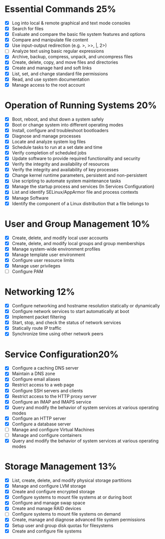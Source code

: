 # Essential Commands 25%
- [x] Log into local & remote graphical and text mode consoles
- [x] Search for files
- [x] Evaluate and compare the basic file system features and options
- [x] Compare and manipulate file content
- [x] Use input-output redirection (e.g. >, >>, |, 2>)
- [ ] Analyze text using basic regular expressions
- [x] Archive, backup, compress, unpack, and uncompress files
- [x] Create, delete, copy, and move files and directories
- [x] Create and manage hard and soft links
- [x] List, set, and change standard file permissions
- [x] Read, and use system documentation
- [x] Manage access to the root account

# Operation of Running Systems 20%
- [x] Boot, reboot, and shut down a system safely
- [x] Boot or change system into different operating modes
- [x] Install, configure and troubleshoot bootloaders
- [x] Diagnose and manage processes
- [x] Locate and analyze system log files
- [x] Schedule tasks to run at a set date and time
- [x] Verify completion of scheduled jobs
- [x] Update software to provide required functionality and security
- [x] Verify the integrity and availability of resources
- [x] Verify the integrity and availability of key processes
- [x] Change kernel runtime parameters, persistent and non-persistent
- [x] Use scripting to automate system maintenance tasks
- [x] Manage the startup process and services (In Services Configuration)
- [x] List and identify SELinux/AppArmor file and process contexts
- [x] Manage Software
- [x] Identify the component of a Linux distribution that a file belongs to

# User and Group Management 10%
- [x] Create, delete, and modify local user accounts
- [x] Create, delete, and modify local groups and group memberships
- [x] Manage system-wide environment profiles
- [x] Manage template user environment
- [x] Configure user resource limits
- [x] Manage user privileges
- [ ] Configure PAM

# Networking 12%
- [x] Configure networking and hostname resolution statically or dynamically
- [x] Configure network services to start automatically at boot
- [x] Implement packet filtering
- [x] Start, stop, and check the status of network services
- [x] Statically route IP traffic
- [x] Synchronize time using other network peers

# Service Configuration20%
- [x] Configure a caching DNS server
- [x] Maintain a DNS zone
- [x] Configure email aliases
- [x] Restrict access to a web page
- [x] Configure SSH servers and clients
- [x] Restrict access to the HTTP proxy server
- [x] Configure an IMAP and IMAPS service
- [x] Query and modify the behavior of system services at various operating modes
- [x] Configure an HTTP server
- [x] Configure a database server
- [ ] Manage and configure Virtual Machines
- [ ] Manage and configure containers
- [x] Query and modify the behavior of system services at various operating modes

# Storage Management 13%
- [x] List, create, delete, and modify physical storage partitions
- [x] Manage and configure LVM storage
- [x] Create and configure encrypted storage
- [x] Configure systems to mount file systems at or during boot
- [x] Configure and manage swap space
- [x] Create and manage RAID devices
- [ ] Configure systems to mount file systems on demand
- [x] Create, manage and diagnose advanced file system permissions
- [x] Setup user and group disk quotas for filesystems
- [x] Create and configure file systems